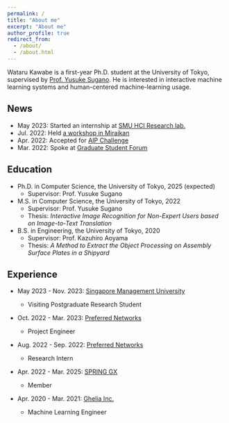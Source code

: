 ```yaml
---
permalink: /
title: "About me"
excerpt: "About me"
author_profile: true
redirect_from: 
  - /about/
  - /about.html
---
```


Wataru Kawabe is a first-year Ph.D. student at the University of Tokyo, supervised by [Prof. Yusuke Sugano](https://www.yusuke-sugano.info/). He is interested in interactive machine learning systems and human-centered machine-learning usage. 

News
------
* May 2023: Started an internship at [SMU HCI Research lab.](https://smuhci.com/)
* Jul. 2022: Held [a workshop in Miraikan](https://www.miraikan.jst.go.jp/events/202207302596.html)
* Apr. 2022: Accepted for [AIP Challenge](https://www.jst.go.jp/kisoken/aip/program/wakate/challenge/list2022.html)
* Mar. 2022: Spoke at [Graduate Student Forum](https://tcjs.u-tokyo.ac.jp/ja/archives/3170)

Education
------
* Ph.D. in Computer Science, the University of Tokyo, 2025 (expected)
  * Supervisor: Prof. Yusuke Sugano
* M.S. in Computer Science, the University of Tokyo, 2022
  * Supervisor: Prof. Yusuke Sugano
  * Thesis: *Interactive Image Recognition for Non-Expert Users based on Image-to-Text Translation*
* B.S. in Engineering, the University of Tokyo, 2020
  * Supervisor: Prof. Kazuhiro Aoyama
  * Thesis: *A Method to Extract the Object Processing on Assembly Surface Plates in a Shipyard*


Experience
------
* May 2023 - Nov. 2023: [Singapore Management University](https://www.smu.edu.sg/)
  * Visiting Postgraduate Research Student

* Oct. 2022 - Mar. 2023: [Preferred Networks](https://www.preferred.jp/)
  * Project Engineer

* Aug. 2022 - Sep. 2022: [Preferred Networks](https://www.preferred.jp/)
  * Research Intern
  
* Apr. 2022 - Mar. 2025: [SPRING GX](https://spring-gx.adm.s.u-tokyo.ac.jp/)
  * Member

* Apr. 2020 - Mar. 2021: [Ghelia Inc.](https://ghelia.com/)
  * Machine Learning Engineer
